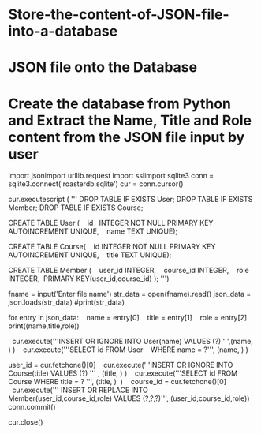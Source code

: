 # Store-the-content-of-JSON-file-into-a-database
# JSON file onto the Database

# Create the database from Python and Extract the Name, Title and Role content from the JSON file input by user

import jsonimport urllib.request
import sslimport sqlite3
conn = sqlite3.connect('roasterdb.sqlite')
cur = conn.cursor()

cur.executescript ( '''
DROP TABLE IF EXISTS User;
DROP TABLE IF EXISTS Member;
DROP TABLE IF EXISTS Course;

CREATE TABLE User (    
  id   INTEGER NOT NULL PRIMARY KEY AUTOINCREMENT UNIQUE,   
  name TEXT UNIQUE);

CREATE TABLE Course(    
  id INTEGER NOT NULL PRIMARY KEY AUTOINCREMENT UNIQUE,    
  title TEXT UNIQUE);

CREATE TABLE Member (    
  user_id INTEGER,    
  course_id INTEGER,    
  role INTEGER, 
  PRIMARY KEY(user_id,course_id)
  );
  ''')

fname = input('Enter file name')
str_data = open(fname).read()
json_data = json.loads(str_data)
#print(str_data)

for entry in json_data:    
  name = entry[0]    
  title = entry[1]    
  role = entry[2]    
  print((name,title,role))
  
  cur.execute('''INSERT OR IGNORE INTO User(name) VALUES (?) ''',(name, ) )    
  cur.execute('''SELECT id FROM User    WHERE name = ?''', (name, ) )    
  
  user_id = cur.fetchone()[0]
  
  cur.execute('''INSERT OR IGNORE INTO Course(title)  VALUES (?) ''' , (title, ) )    
  cur.execute('''SELECT id FROM Course WHERE title = ? ''', (title, )  )   
  course_id = cur.fetchone()[0]
  cur.execute(''' INSERT OR REPLACE INTO Member(user_id,course_id,role) VALUES (?,?,?)''', (user_id,course_id,role))
  
  conn.commit()

cur.close()
